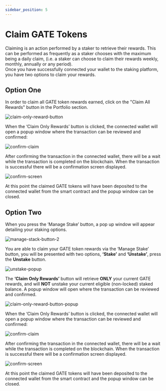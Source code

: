 ```yaml
---
sidebar_position: 5
---
```


# Claim GATE Tokens
Claiming is an action performed by a staker to retrieve their rewards. This can be performed as frequently as a staker chooses with the maximum being a daily claim, (i.e. a staker can choose to claim their rewards weekly, monthly, annually or any period).  
Once you have successfully connected your wallet to the staking platform, you have two options to claim your rewards.
## Option One
In order to claim all GATE token rewards earned, click on the "Claim All Rewards" button in the Portfolio section.

![claim-only-reward-button](/img/staking-user-guide/claim-onlu-reward-button.png)

When the ‘Claim Only Rewards’ button is clicked, the connected wallet will open a popup window where the transaction can be reviewed and confirmed:

![confirm-claim](/img/staking-user-guide/confirm-claim.png)

After confirming the transaction in the connected wallet, there will be a wait while the transaction is completed on the blockchain. When the transaction is successful there will be a confirmation screen displayed.

![confirm-screen](/img/staking-user-guide/confirm-screen.png)

At this point the claimed GATE tokens will have been deposited to the connected wallet from the smart contract and the popup window can be closed.
## Option Two 
When you press the ‘Manage Stake’ button, a pop up window will appear detailing your staking options.

![manage-stack-button-2](/img/staking-user-guide/manage-stack-button.png)

You are able to claim your GATE token rewards via the ‘Manage Stake’ button, you will be presented with two options, **‘Stake’** and **‘Unstake’**, press the **Unstake** button.

![unstake-popup](/img/staking-user-guide/unstake-popup.png)

The **‘Claim Only Rewards’** button will retrieve **ONLY** your current GATE rewards, and will **NOT** unstake your current eligible (non-locked) staked balance. A popup window will open where the transaction can be reviewed and confirmed. 

![claim-only-reward-button-popup](/img/staking-user-guide/claim-only-reward-button-popup.png)

When the ‘Claim Only Rewards’ button is clicked, the connected wallet will open a popup window where the transaction can be reviewed and confirmed:

![confirm-claim](/img/staking-user-guide/confirm-claim.png)

After confirming the transaction in the connected wallet, there will be a wait while the transaction is completed on the blockchain. When the transaction is successful there will be a confirmation screen displayed.

![confirm-screen](/img/staking-user-guide/confirm-screen.png)

At this point the claimed GATE tokens will have been deposited to the connected wallet from the smart contract and the popup window can be closed.